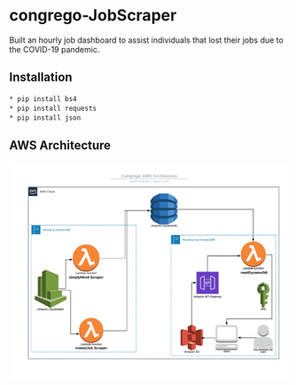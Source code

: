 # congrego-JobScraper
Built an hourly job dashboard to assist individuals that lost their jobs due to the COVID-19 pandemic.

## Installation
```bash
* pip install bs4
* pip install requests
* pip install json
```
## AWS Architecture
![](images/architecture-draft1.jpeg)
